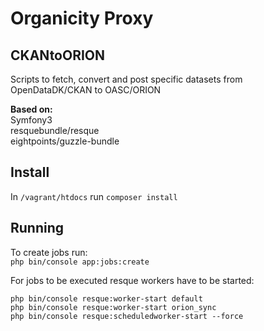 # Organicity Proxy
## CKANtoORION
Scripts to fetch, convert and post specific datasets from OpenDataDK/CKAN to OASC/ORION

**Based on:**  
Symfony3  
resquebundle/resque  
eightpoints/guzzle-bundle

## Install
In `/vagrant/htdocs` run `composer install`

## Running
To create jobs run:  
`php bin/console app:jobs:create`

For jobs to be executed resque workers have to be started:  
```
php bin/console resque:worker-start default
php bin/console resque:worker-start orion_sync
php bin/console resque:scheduledworker-start --force
```

